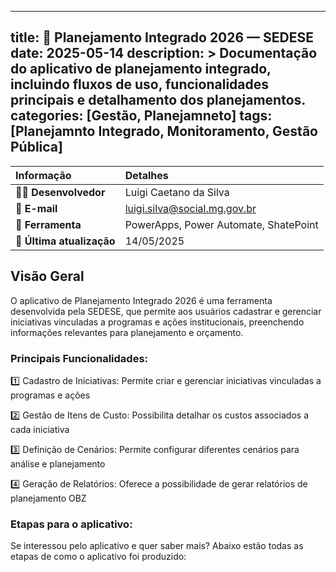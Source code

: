 
---
title: 📱 Planejamento Integrado 2026 — SEDESE
date: 2025-05-14
description: >
  Documentação do aplicativo de planejamento integrado, incluindo fluxos de uso, funcionalidades principais e detalhamento dos planejamentos.
categories: [Gestão, Planejamneto]
tags: [Planejamnto Integrado, Monitoramento, Gestão Pública]
---


| **Informação** | **Detalhes** |
|:---------------|:-------------|
| **👨‍💻 Desenvolvedor** | Luigi Caetano da Silva |
| **📧 E-mail** | luigi.silva@social.mg.gov.br |
| **🤖 Ferramenta** | PowerApps, Power Automate, ShatePoint|
| **🔄 Última atualização** | 14/05/2025 |


## Visão Geral
O aplicativo de Planejamento Integrado 2026 é uma ferramenta desenvolvida pela SEDESE, que permite aos usuários cadastrar e gerenciar iniciativas vinculadas a programas e ações institucionais, preenchendo informações relevantes para planejamento e orçamento.

### Principais Funcionalidades: 

1️⃣ Cadastro de Iniciativas: Permite criar e gerenciar iniciativas vinculadas a programas e ações

2️⃣ Gestão de Itens de Custo: Possibilita detalhar os custos associados a cada iniciativa

3️⃣ Definição de Cenários: Permite configurar diferentes cenários para análise e planejamento

4️⃣ Geração de Relatórios: Oferece a possibilidade de gerar relatórios de planejamento OBZ

### Etapas para o aplicativo:
  Se interessou pelo aplicativo e quer saber mais? Abaixo estão todas as etapas de como o aplicativo foi produzido:
 


 <style>
.flow-steps {
  display: flex;
  flex-direction: column;
  gap: 10px;
  margin: 20px 0;
}

.step {
  background-color: #f8f9fa;
  border-left: 4px solid #0078d4;
  padding: 10px 15px;
  border-radius: 0 5px 5px 0;
}

.step h3 {
  margin-top: 0;
  color: #0078d4;
}

.tips {
  display: grid;
  grid-template-columns: repeat(auto-fit, minmax(250px, 1fr));
  gap: 20px;
  margin: 20px 0;
}

.tip {
  background-color: #f0f7ff;
  border-radius: 8px;
  padding: 15px;
  box-shadow: 0 2px 5px rgba(0,0,0,0.1);
}

.tip h3 {
  margin-top: 0;
  color: #0078d4;
}

/* Mermaid diagrams */
.mermaid {
  background-color: white;
  padding: 1em;
  border-radius: 8px;
  box-shadow: 0 2px 4px rgba(0, 0, 0, 0.05);
  margin: 1.5em 0;
  text-align: center;
}

@media (max-width: 768px) {
  .tips {
    grid-template-columns: 1fr;
  }
}
</style>

